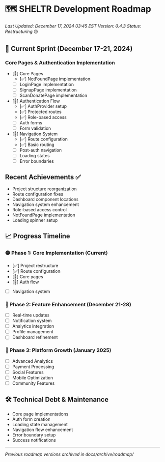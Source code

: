 # 🗺️ SHELTR Development Roadmap
*Last Updated: December 17, 2024 03:45 EST*
*Version: 0.4.3*
*Status: Restructuring* 🟡

## 🚨 Current Sprint (December 17-21, 2024)
### Core Pages & Authentication Implementation
- [🔄] Core Pages
  - [✅] NotFoundPage implementation
  - [ ] LoginPage implementation
  - [ ] SignupPage implementation
  - [ ] ScanDonatePage implementation

- [🔄] Authentication Flow
  - [✅] AuthProvider setup
  - [✅] Protected routes
  - [✅] Role-based access
  - [ ] Auth forms
  - [ ] Form validation

- [🔄] Navigation System
  - [✅] Route configuration
  - [✅] Basic routing
  - [ ] Post-auth navigation
  - [ ] Loading states
  - [ ] Error boundaries

## Recent Achievements ✅
- Project structure reorganization
- Route configuration fixes
- Dashboard component locations
- Navigation system enhancement
- Role-based access control
- NotFoundPage implementation
- Loading spinner setup

## 📈 Progress Timeline

### 🟡 Phase 1: Core Implementation (Current)
- [✅] Project restructure
- [✅] Route configuration
- [🔄] Core pages
- [🔄] Auth flow
- [ ] Navigation system

### 🔲 Phase 2: Feature Enhancement (December 21-28)
- [ ] Real-time updates
- [ ] Notification system
- [ ] Analytics integration
- [ ] Profile management
- [ ] Dashboard refinement

### 🔲 Phase 3: Platform Growth (January 2025)
- [ ] Advanced Analytics
- [ ] Payment Processing
- [ ] Social Features
- [ ] Mobile Optimization
- [ ] Community Features

## 🛠️ Technical Debt & Maintenance
- Core page implementations
- Auth form creation
- Loading state management
- Navigation flow enhancement
- Error boundary setup
- Success notifications

---
*Previous roadmap versions archived in docs/archive/roadmap/*
